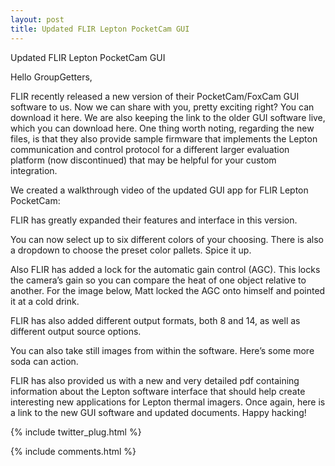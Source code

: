```yaml
---
layout: post
title: Updated FLIR Lepton PocketCam GUI
---
```

Updated FLIR Lepton PocketCam GUI

Hello GroupGetters,

FLIR recently released a new version of their PocketCam/FoxCam GUI software to us. Now we can share with you, pretty exciting right? You can download it here. We are also keeping the link to the older GUI software live, which you can download here. One thing worth noting, regarding the new files, is that they also provide sample firmware that implements the Lepton communication and control protocol for a different larger evaluation platform (now discontinued) that may be helpful for your custom integration.

We created a walkthrough video of the updated GUI app for FLIR Lepton PocketCam:


FLIR has greatly expanded their features and interface in this version.


You can now select up to six different colors of your choosing. There is also a dropdown to choose the preset color pallets. Spice it up.


Also FLIR has added a lock for the automatic gain control (AGC). This locks the camera’s gain so you can compare the heat of one object relative to another. For the image below, Matt locked the AGC onto himself and pointed it at a cold drink.


FLIR has also added different output formats, both 8 and 14, as well as different output source options.


You can also take still images from within the software. Here’s some more soda can action.



FLIR has also provided us with a new and very detailed pdf containing information about the Lepton software interface that should help create interesting new applications for Lepton thermal imagers. Once again, here is a link to the new GUI software and updated documents. Happy hacking!

{% include twitter_plug.html %}

{% include comments.html %}